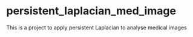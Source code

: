 # persistent_laplacian_med_image
This is a project to apply persistent Laplacian to analyse medical images
